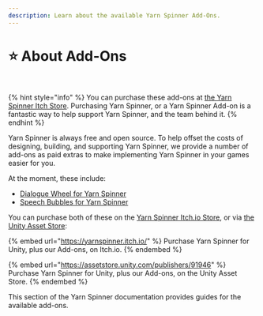 ```yaml
---
description: Learn about the available Yarn Spinner Add-Ons.
---
```


# ⭐ About Add-Ons

<div>

<figure><img src="../.gitbook/assets/Dialogue Wheel - Itch Cover.png" alt=""><figcaption></figcaption></figure>

 

<figure><img src="../.gitbook/assets/Speech Bubbles - Itch Cover (1).png" alt=""><figcaption></figcaption></figure>

</div>

{% hint style="info" %}
You can purchase these add-ons at [the Yarn Spinner Itch Store](https://yarnspinnertool.itch.io). Purchasing Yarn Spinner, or a Yarn Spinner Add-on is a fantastic way to help support Yarn Spinner, and the team behind it.&#x20;
{% endhint %}

Yarn Spinner is always free and open source. To help offset the costs of designing, building, and supporting Yarn Spinner, we provide a number of add-ons as paid extras to make implementing Yarn Spinner in your games easier for you.

At the moment, these include:

* [Dialogue Wheel for Yarn Spinner](dialogue-wheel/)
* [Speech Bubbles for Yarn Spinner](speech-bubbles/)

You can purchase both of these on the [Yarn Spinner Itch.io Store](https://yarnspinner.itch.io), or via [the Unity Asset Store](https://assetstore.unity.com/publishers/91946):

{% embed url="https://yarnspinner.itch.io/" %}
Purchase Yarn Spinner for Unity, plus our Add-ons, on Itch.io.
{% endembed %}

{% embed url="https://assetstore.unity.com/publishers/91946" %}
Purchase Yarn Spinner for Unity, plus our Add-ons, on the Unity Asset Store.
{% endembed %}

This section of the Yarn Spinner documentation provides guides for the available add-ons.
